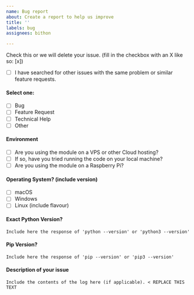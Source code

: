 ```yaml
---
name: Bug report
about: Create a report to help us improve
title: ''
labels: bug
assignees: bithon

---
```


<!--
Before opening a new issue, please ensure:
- YOU HAVE READ THE ISSUE GUIDELINES! -> https://github.com/unicorn-data-analysis/unicorn_fy/wiki/Issue-Guidelines
- You search for existing bugs/feature requests
- Remove extraneous template details
- Do not prefix title with type of issue (Feature Request, Bug, etc.) The appropriate labels will be added during triage.
- Do not delete any of the template, fill all of it in; even if you think it doesn't apply to your issue.
- If you fail to follow these simple instructions, we will close the ticket.
- [x] This is a checked box. **Do not leave spaces around the `x`!**
-->

Check this or we will delete your issue. (fill in the checkbox with an X like so: [x])
- [ ] I have searched for other issues with the same problem or similar feature requests. 

#### Select one:
- [ ] Bug
- [ ] Feature Request
- [ ] Technical Help
- [ ] Other

#### Environment
- [ ] Are you using the module on a VPS or other Cloud hosting?
- [ ] If so, have you tried running the code on your local machine?
- [ ] Are you using the module on a Raspberry Pi?

#### Operating System? (include version)
- [ ] macOS
- [ ] Windows
- [ ] Linux (include flavour)

#### Exact Python Version?
```
Include here the response of 'python --version' or 'python3 --version'
```

#### Pip Version?
```
Include here the response of 'pip --version' or 'pip3 --version'
```

#### Description of your issue

```
Include the contents of the log here (if applicable). < REPLACE THIS TEXT
```
